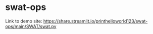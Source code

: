 # swat-ops

Link to demo site: https://share.streamlit.io/printhelloworld123/swat-ops/main/SWAT/swat.py

